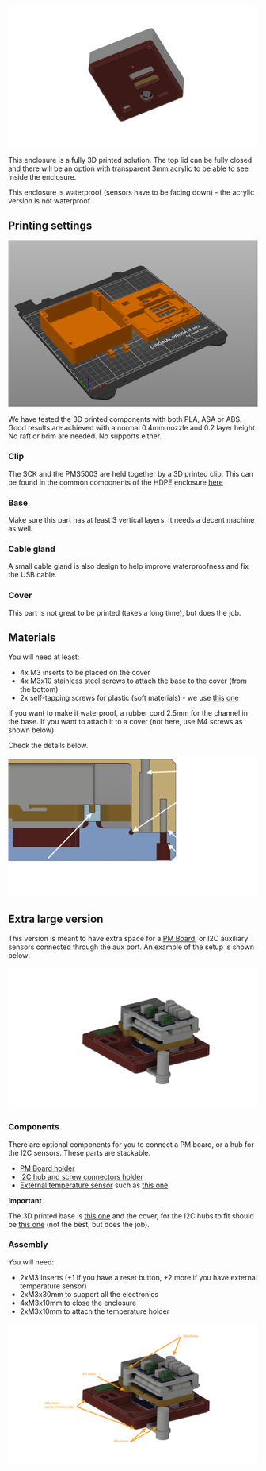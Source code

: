![](https://raw.githubusercontent.com/fablabbcn/smartcitizen-enclosures/master/SmartCitizen%20Outdoor%20Cases%20V2.X/SCK2.1_PMS5003/3D%20Printed%20square/case_render.png)

This enclosure is a fully 3D printed solution. The top lid can be fully closed and there will be an option with transparent 3mm acrylic to be able to see inside the enclosure.

This enclosure is waterproof (sensors have to be facing down) - the acrylic version is not waterproof.

## Printing settings

![](https://raw.githubusercontent.com/fablabbcn/smartcitizen-enclosures/master/SmartCitizen%20Outdoor%20Cases%20V2.X/SCK2.1_PMS5003/3D%20Printed%20square/printing_base.png)

We have tested the 3D printed components with both PLA, ASA or ABS. Good results are achieved with a normal 0.4mm nozzle and 0.2 layer height. No raft or brim are needed. No supports either.

### Clip

The SCK and the PMS5003 are held together by a 3D printed clip. This can be found in the common components of the HDPE enclosure [here](/SmartCitizen%20Outdoor%20Cases%20V2.X/SCK2.1_PMS5003/HDPE%20circle/components/CLIP_NO_ORING.stl)

### Base

Make sure this part has at least 3 vertical layers. It needs a decent machine as well.

### Cable gland

A small cable gland is also design to help improve waterproofness and fix the USB cable.

### Cover

This part is not great to be printed (takes a long time), but does the job.

## Materials

You will need at least:

- 4x M3 inserts to be placed on the cover
- 4x M3x10 stainless steel screws to attach the base to the cover (from the bottom)
- 2x self-tapping screws for plastic (soft materials) - we use [this one](https://www.celofixings.es/tornillos-rosca-plasticos/2834-tornillo-rosca-plastico-cl81z-celoplast-cabeza-alomada-pz.html?ref=4112CL81Z&attr=3861)

If you want to make it waterproof, a rubber cord 2.5mm for the channel in the base. If you want to attach it to a cover (not here, use M4 screws as shown below).

Check the details below.

![](https://raw.githubusercontent.com/fablabbcn/smartcitizen-enclosures/master/SmartCitizen%20Outdoor%20Cases%20V2.X/SCK2.1_PMS5003/3D%20Printed%20square/detail.png)

## Extra large version

This version is meant to have extra space for a [PM Board](https://docs.smartcitizen.me/Components/boards/PM%20Board/), or I2C auxiliary sensors connected through the aux port. An example of the setup is shown below:

![](https://raw.githubusercontent.com/fablabbcn/smartcitizen-enclosures/master/SmartCitizen%20Outdoor%20Cases%20V2.X/SCK2.1_PMS5003/3D%20Printed%20square/extra-large-inside.png)

### Components

There are optional components for you to connect a PM board, or a hub for the I2C sensors. These parts are stackable.

- [PM Board holder](components/holder-pm.stl)
- [I2C hub and screw connectors holder](components/holder-extras.stl)
- [External temperature sensor](components/holder-sht31.stl) such as [this one](https://www.dfrobot.com/product-2160.html)

**Important** 

The 3D printed base is [this one](components/base_w_holder.stl) and the cover, for the I2C hubs to fit should be [this one](components/cover-xl.stl) (not the best, but does the job).

### Assembly

You will need:

- 2xM3 Inserts (+1 if you have a reset button, +2 more if you have external temperature sensor)
- 2xM3x30mm to support all the electronics
- 4xM3x10mm to close the enclosure
- 2xM3x10mm to attach the temperature holder

![](https://raw.githubusercontent.com/fablabbcn/smartcitizen-enclosures/master/SmartCitizen%20Outdoor%20Cases%20V2.X/SCK2.1_PMS5003/3D%20Printed%20square/extra-large-inside-assembly.png)